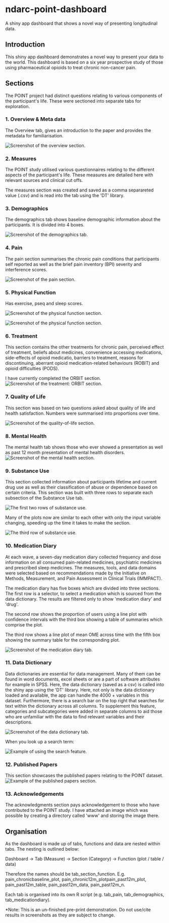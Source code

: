 # ndarc-point-dashboard
A shiny app dashboard that shows a novel way of presenting longitudinal data. 

## Introduction
This shiny app dashboard demonstrates a novel way to present your data to the world. This dashboard is based on a six year prospective study of those using pharmaceutical opioids to treat chronic non-cancer pain. 

## Sections
The POINT project had distinct questions relating to various components of the participant's life. These were sectioned into separate tabs for exploration. 

### 1. Overview & Meta data
The Overview tab, gives an introduction to the paper and provides the metadata for familiarisation. 

![Screenshot of the overview section.](images/s01_overview.png "Screenshot of the overview section.")

### 2. Measures
The POINT study utilised various questionnaires relating to the different aspects of the participant's life. These measures are detailed here with relevant sources and clinical cut offs.

The measures section was created and saved as a comma separareted value (.csv) and is read into the tab using the 'DT' library.

### 3. Demographics
The demographics tab shows baseline demographic information about the participants. It is divided into 4 boxes.

![Screenshot of the demographics tab.](images/s03_demographics.png "Screenshot of the demographics tab.")

### 4. Pain
The pain section summarises the chronic pain conditions that participants self reported as well as the brief pain inventory (BPI) severity and interference scores. 

![Screenshot of the pain section.](images/s04_pain.png "Screenshot of the pain section.")

### 5. Physical Function
Has exercise, pseq and sleep scores. 

![Screenshot of the physical function section.](images/s05_physicalFunction_1.png "Screenshot of the physical function section.")

![Screenshot of the physical function section.](images/s05_physicalFunction_2.png "Screenshot of the physical function section.")


### 6. Treatment
This section contains the other treatments for chronic pain, perceived effect of treatment, beliefs about medicines, convenience accessing medications, side-effects of opioid medicatio, barriers to treatment, reasons for discontinuing, aberrant opioid medication-related behaviours (ROBIT) and opioid difficulties (PODS).

I have currently completed the ORBIT section. 
![Screenshot of the treatment: ORBIT section.](images/s06_treatmentOrbit.png "Screenshot of the treatment: ORBIT section.")

### 7. Quality of Life
This section was based on two questions asked about quality of life and health satisfaction. Numbers were summarised into proportions over time. 

![Screenshot of the quality-of-life section.](images/s07_qualityOfLife.png "Screenshot of the quality of life section.")


### 8. Mental Health
The mental health tab shows those who ever showed a presentation as well as past 12 month presentation of mental health disorders.
![Screenshot of the mental health section.](images/s08_mentalHealth.png "Screenshot of the mental health section.")

### 9. Substance Use
This section collected information about participants lifetime and current drug use as well as their classification of abuse or dependence based on certain criteria. This section was built with three rows to separate each subsection of the Substance Use tab. 

![The first two rows of substance use.](images/s09_substanceUse_1.png "Screenshot of the Substance Use section.")

Many of the plots now are similar to each other with only the input variable changing, speeding up the time it takes to make the section.

![The third row of substance use.](images/s09_substanceUse_2.png "Screenshot of the Substance Use and abuse section.")

### 10. Medication Diary
At each wave, a seven-day medication diary collected frequency and dose information on all consumed pain-related medicines, psychiatric medicines and prescribed sleep medicines. The measures, tools, and data domains were selected based on recommendations made by the Initiative on Methods, Measurement, and Pain Assessment in Clinical Trials (IMMPACT).

The medication diary has five boxes which are divided into three sections. The first row is a selector, to select a medication which is sourced from the data dictionary. The results are filtered only to show 'medication diary' and 'drug'. 

The second row shows the proportion of users using a line plot with confidence intervals with the third box showing a table of summaries which comprise the plot. 

The third row shows a line plot of mean OME across time with the fifth box showing the summary table for the corresponding plot. 

![Screenshot of the medication diary tab.](images/s10_medicationDiary.png "Screenshot of the medication diary tab.")

### 11. Data Dictionary
Data dictionaries are essential for data management. Many of them can be found in word documents, excel sheets or are a part of software attributes for example in SPSS. Here, the data dictionary (saved as a csv) is called into the shiny app using the 'DT' library. Here, not only is the data dictionary loaded and available, the app can handle the 4000 + variables in this dataset. Furthermore, there is a search bar on the top right that searches for text within the dictionary across all columns. To supplement this feature, categories and subcategories were added in separate columns to aid those who are unfamiliar with the data to find relevant variables and their descriptions.

![Screenshot of the data dictionary tab.](images/s11_dataDictionary_1.png "Screenshot of the data dictionary tab.")

When you look up a search term:

![Example of using the search feature.](images/s11_dataDictionary_2.png "Example of using the search feature.")

### 12. Published Papers
This section showcases the published papers relating to the POINT dataset.
![Example of the published papers section.](images/s12_publishedPapers.png "Example of the published papers section.")

### 13. Acknowledgements
The acknowledgments section pays acknowledgement to those who have contributed to the POINT study. I have attached an image which was possible by creating a directory called 'www' and storing the image there. 

## Organisation
As the dashboard is made up of tabs, functions and data are nested within tabs. The nesting is outlined below:

Dashboard
  -> Tab (Measure)
    -> Section (Category)
      -> Function (plot / table / data)
      
Therefore the names should be tab_section_function. E.g. pain_chronicbaseline_plot, pain_chronic12m_plotpain_past12m_plot, pain_past12m_table, pain_past12m_data, pain_past12m_n.

Each tab is organised into its own R script (e.g. tab_pain, tab_demographics, tab_medicationdiary). 

*Note: This is an un-finished pre-print demonstration. Do not use/cite results in screenshots as they are subject to change. 
